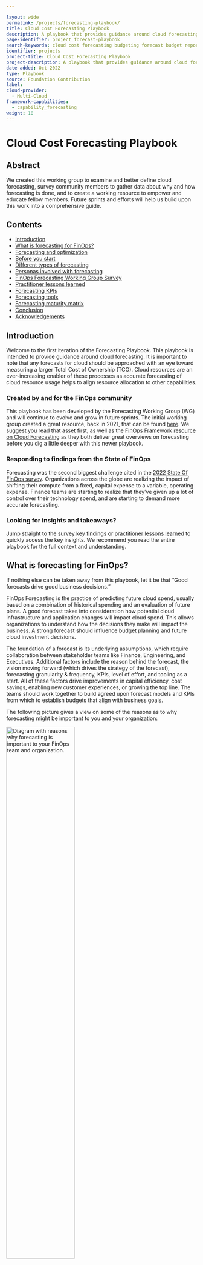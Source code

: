 ```yaml
---

layout: wide
permalink: /projects/forecasting-playbook/
title: Cloud Cost Forecasting Playbook
description: A playbook that provides guidance around cloud forecasting, including key terms, themes, KPIs, and user insights from our community.
page-identifier: project_forecast-playbook
search-keywords: cloud cost forecasting budgeting forecast budget reporting
identifier: projects
project-title: Cloud Cost Forecasting Playbook
project-description: A playbook that provides guidance around cloud forecasting, including key terms, themes, KPIs, and user insights from our community.
date-added: Oct 2022
type: Playbook
source: Foundation Contribution
label:
cloud-provider:
  - Multi-Cloud
framework-capabilities:
  - capability_forecasting
weight: 10
---
```


# Cloud Cost Forecasting Playbook

## Abstract

We created this working group to examine and better define cloud forecasting, survey community members to gather data about why and how forecasting is done, and to create a working resource to empower and educate fellow members. Future sprints and efforts will help us build upon this work into a comprehensive guide.

## Contents

* [Introduction](#introduction)
* [What is forecasting for FinOps?](#what-is-forecasting-for-finops)
* [Forecasting and optimization](#forecasting-and-optimization)
* [Before you start](#before-you-start)
* [Different types of forecasting](#different-types-of-forecasting)
* [Personas involved with forecasting](#personas-involved-with-cloud-forecasting)
* [FinOps Forecasting Working Group Survey](#finops-forecasting-working-group-survey)
* [Practitioner lessons learned](#practitioner-lessons-learned)
* [Forecasting KPIs](#forecasting-kpis)
* [Forecasting tools](#forecasting-tools)
* [Forecasting maturity matrix](#forecasting-maturity-matrix)
* [Conclusion](#conclusion)
* [Acknowledgements](#thank-you-to-all-our-project-contributors)

## Introduction

Welcome to the first iteration of the Forecasting Playbook. This playbook is intended to provide guidance around cloud forecasting. It is important to note that any forecasts for cloud should be approached with an eye toward measuring a larger Total Cost of Ownership (TCO). Cloud resources are an ever-increasing enabler of these processes as accurate forecasting of cloud resource usage helps to align resource allocation to other capabilities.

### Created by and for the FinOps community
This playbook has been developed by the Forecasting Working Group (WG) and will continue to evolve and grow in future sprints. The initial working group created a great resource, back in 2021, that can be found [here](https://www.finops.org/projects/forecasting-cloud-costs/). We suggest you read that asset first, as well as the [FinOps Framework resource on Cloud Forecasting](https://www.finops.org/framework/capabilities/forecasting) as they both deliver great overviews on forecasting before you dig a little deeper with this newer playbook.

### Responding to findings from the State of FinOps
Forecasting was the second biggest challenge cited in the [2022 State Of FinOps survey](https://data.finops.org/). Organizations across the globe are realizing the impact of shifting their compute from a fixed, capital expense to a variable, operating expense. Finance teams are starting to realize that they’ve given up a lot of control over their technology spend, and are starting to demand more accurate forecasting.

### Looking for insights and takeaways?
Jump straight to the [survey key findings](#survey-key-takeaways) or [practitioner lessons learned](#practitioner-lessons-learned) to quickly access the key insights. We recommend you read the entire playbook for the full context and understanding.

## What is forecasting for FinOps?
If nothing else can be taken away from this playbook, let it be that “Good forecasts drive good business decisions.”  

FinOps Forecasting is the practice of predicting future cloud spend, usually based on a combination of historical spending and an evaluation of future plans. A good forecast takes into consideration how potential cloud infrastructure and application changes will impact cloud spend. This allows organizations to understand how the decisions they make will impact the business. A strong forecast should influence budget planning and future cloud investment decisions.

The foundation of a forecast is its underlying assumptions, which require collaboration between stakeholder teams like Finance, Engineering, and Executives. Additional factors include the reason behind the forecast, the vision moving forward (which drives the strategy of the forecast), forecasting granularity & frequency, KPIs, level of effort, and tooling as a start. All of these factors drive improvements in capital efficiency, cost savings, enabling new customer experiences, or growing the top line. The teams should work together to build agreed upon forecast models and KPIs from which to establish budgets that align with business goals.   

The following picture gives a view on some of the reasons as to why forecasting might be important to you and your organization:

<img src="/img/forecasting/WhyForecasts.png" width="60%" style="margin: auto;" alt="Diagram with reasons why forecasting is important to your FinOps team and organization.">

This is not an exhaustive list, but before you spend any time or effort on creating a forecasting process or improving an existing one, you need to be able to answer the question: why do you need cloud forecasts?

The answer to this may be unique to your organization; a government or not for profit may have very different reasons to a large multinational or a born in the cloud start up, they may of course be very similar.

Once you know your "why" this will help you decide how much effort you are willing to spend on the activity.

You'll read a number of these exerpts from survey participants and interviewees in these callout boxes throughout the playbook:

<div class="flow-root bg-green-500 rounded-lg px-6 border-solid border-gray-100 border">
<p class="text-base text-white"><em>At a recent meetup event a large financial institution described their driver was primarily for the management of their minimum spend commitments and since that was key to them it was worth a considerable amount of effort to set up and create a repeatable process. They also acknowledged that as much as this was the key reason a lot of the above reasons also applied making the effort even more worthwhile.</em></p>
</div>

It is often said that forecasting is an art. An art any company or business which wants to be successful has to undergo in some form or fashion. Whether it is predicting upcoming sales, upcoming spend, upcoming usage or workloads, companies rely on forecasting to obtain a rough picture of their business in the future. There are a couple of beautiful quotes we love when it comes to forecasting:

> It is difficult to predict, especially the future.

*- Niels Bohr*

While Neil Bohr’s quote keeps our aspirations of accuracy in check, the other quote from Paul Saffo is much more instructive.

> The goal of forecasting is not to predict the future but to tell you what you need to know to take meaningful action in the present.

*- Paul Saffo*

Our survey results told us that as organizations mature there are broader benefits of having a forecasting process which include more of the above examples.In the early stages the reasons for forecasting were simpler: budgetary and overall cloud spend position.

<div class="flow-root bg-green-500 rounded-lg px-6 border-solid border-gray-100 border">
<p class="text-base text-white"><em>Several organizations shared a view as to why forecasting is important: only a small portion of revenue goes into innovation, the type of projects that will create differentiating factors that give the business a competitive advantage. And cloud spend is usually part of the same budget. Forecasting over or under actual spend takes away from potential innovation opportunities. This makes cloud forecasting an important activity to help with innovation and resident growth.</em></p>
</div>

Once there is a why, start delving into the how. There are several trends and themes that have arisen in cloud forecasting which can help direct how to approach cloud forecasting outlined below.

## Forecasting and optimization
Successful practitioners have combined forecasting for capital allocation with optimization for execution. Together, these two efforts can provide manageable forecast targets with fine tuning of spending as a way to help manage TCO.

### Common forecasting themes
#### Funds Reservation / Fiscal Budgeting
In the world of subscription models and operating costs, organizations need to have visibility of funds to support various functions. At project level, each of the projects create their own roadmaps and predict the workloads, subscription costs, and the funds needed to support these projects. At a cost center or business unit level these are then prioritized and then aggregated. A plan is prepared which goes into budgets and funds reservation / allocation.

#### Forecasting Trends
This is something done automatically by cost management tools based on historic usage, seasonal trends, and in some cases taking input for future growth (or decline). This may use simple statistical trend models or complex ML algorithms depending on the maturity of tooling and the organization using them.

#### “What If” Analysis
It’s natural for business leaders to ask simple questions like “what if we pull in completion of Project A while deferring Project B”. This usually leads to several parallel calculations for forecasting, each representing a different scenario. Cloud Cost Management vendors provide a way to get endless “estimations” by passing future usage patterns, none representing accurate “prediction” but more a scenario modeling. Some of these may in future may be finalized as the “go to plan” while others saved for future reference.

#### Assessing the potential for reservations and commitments
Before you commit to a reservation you would want to understand the future spend plans to allow you to reserve at the right level.

#### Migration Assessment
This is similar to What If Analysis discussed above but again the objective may be to choose the cloud vendor through competitive analysis OR to decide if we want to move to cloud now or later.

This list is also not exhaustive but gives you a little more detail aligning to some of the key reasons, keep thinking, what is important to you and your organization and take it from there.

## Before you start
To start your journey you need to know who is fiscally responsible for the costs incurred that you will be forecasting for. Typically, this will be the team or manager that is responsible for the value being created by the underlying cloud resource.You may find this information via tags, metadata from another source, or naming conventions.  You will then need to identify who is actually incurring the costs - typically system admins, engineers, developers, etc. From there, look at the costs being incurred from the business lense the financial owner has assigned to it. If your “owner” is unknown, we suggest that you identify or designate one before you embark on a forecasting process.

Once you are up and running it may be that AI / ML will do the forecasting for you, but our advice is that to get started or to improve your process you need to work with the ‘owners’ of the spend.

Our survey data showed that forecasts mean different things to different people / organizations. For some it means budget, for others it is about an AI / ML tool that tells you what the forecast is, with a wide variety somewhere in between.

Forecasting is difficult. In order to set yourself up for success, begin your journey with small, achievable goals which can be built on over time as you mature, continually improving as you go. Even if you already have a mature forecasting process in place, it is always beneficial to remind yourself of your ‘why’.

<div class="flow-root bg-green-500 rounded-lg px-6 border-solid border-gray-100 border">
<p class="text-base text-white"><em>A large health insurance company stated, "We assumed while moving to Cloud that businesses are aware / informed how to forecast / estimate workloads, they are not."</em></p></div>

## Different types of forecasting  
Sometimes people refer to different types of forecasting where others refer to different ways you can forecast, for simplicity we will describe what you might want to consider. It is important to understand that you need to learn what works best for you and your organization. Some organizations may use a combination of the below instead of one method only.

<div class="flow-root bg-green-500 rounded-lg px-6 border-solid border-gray-100 border">
<p class="text-base text-white"><em>A software company we talked to had impressive forecast accuracy basing their forecasts on a % of revenue, they had enough historic data to know that there was a direct correlation. This made cloud consumption forecasting quite simple. In this example, the responsibility for forecasting fell to the team that forecasts revenue since their FinOps forecasting is an extrapolation of that.</em></p></div>

### Simple forecasting
This is the most simple of methods of forecasting (sometimes referred to as [naive forecasting](https://en.wikipedia.org/wiki/Forecasting)). It assumes that the spend for the next period will be the same as the last period. If you have no forecasts in place, this is where to start to have something to work from. It is unlikely to give a good level of accuracy over a longer period of time because most businesses and environments are continually evolving.

![A diagram explaining simple forecasting](/img/forecasting/SimpleForecastA.png)

### Trend based forecasting
Using historic cloud spend to predict the future. This is also sometimes called univariate forecasting. This approach takes into account the trend of growth over a time period and assumes the same level of growth will continue into the future. For those that are in a steady state and have quite regular growth, this option could return relatively accurate forecasts.

![A diagram building upon simple forecasting, adding trend-based forecasting](/img/forecasting/TrendBasedForecastA.png)

### Driver-based forecasting
Using business KPIs to influence the consumption forecast. The forecast reflects what the business is planning, whether this is a release of a new product, a promotion that is expected to increase demand, black Friday, etc. In order to progress to this level of maturity, it relies on close engagement with your business areas, for those that do forecasting centrally in the FinOps team this will require some effort.

<div class="flow-root bg-green-500 rounded-lg px-6 border-solid border-gray-100 border">
<p class="text-base text-white"><em>Ensure you consider the month you are forecasting for. A 31 day month is 11% longer than a 28 day month, you should factor this in before you add in any other increases for trends or drivers.</em></p></div>

![A diagram building upon the previous, adding driver-based forecasting](/img/forecasting/DriverBasedForecastA.png)

Each of these types of forecasts are like foundational layers helping a baseline forecast to be created.

Driver based forecasting is the type that you should expect to continually review and improve. The process of looking at the accuracy figures allows all involved in the process to learn, what did we miss last month, why did we spend more / less. Remember that getting to 100% accuracy is unlikely but you want to aim to get as close as you can with the effort available. Every forecasting review session should be a learning process and as you do it more your list of things to consider and bake into your baseline forecast grows.

You could consider that once you have worked up the above you have a good **baseline forecast** and you would then want to explore the next layers of complexity.

You might consider these as all part of driver based forecasting as they are drivers that might impact the forecast but for simplicity we have split them out to allow you to see how it can all layer up. Some suggestions to consider are:
* Rate optimisation - Reservation purchases
* Usage optimisation
* Changes of cloud products with a different price point or model

<div class="flow-root bg-green-500 rounded-lg px-6 border-solid border-gray-100 border">
<p class="text-base text-white"><em>A large technology company stated, “Don’t ask for ‘sports car’ resources if you can manage on ‘power scooter’ instances, and we reduced cloud spend by 47% in last 18 months using this principle.”</em></p></div>

### Net new workloads forecasting
All the examples above are based on existing workloads and drivers that might impact their forecasts. The next layer to consider is new workloads or pipeline forecasting. For organizations that are early in their cloud migration journey this will be key (and also quite challenging). As we have said before there are no wrong or right approaches but these are some suggestions that might help you improve the quality of forecasts for new workloads:

#### Model based on existing application / workload
Depending on your maturity of cloud adoption it may be that those involved in forecasting have sufficient insight as to how much an app of this type / style / complexity / architecture costs. As you can see from this list there are many things that could help with early forecasting.

#### Public calculators
If you do not have a suitable ‘similar’ application to model your future workload forecast all the cloud providers have public calculators where you can plug in all the elements that will be planned to be delivered and it will provide you a cost. The calculator approach sounds like a perfect solution but it does come with its challenges. In order to use the calculator you need to know what cloud products are going to be consumed, at the minimum a high level design would be required.

There is also a common issue that those using the calculator do not add in all the products that will be used resulting in a forecast lower than the actual. There is also the counter of this where individuals will over estimate resulting in a bigger forecast than reality. In the absence of anything else the calculators are a very good place to start but expect that they are unlikely to be exact and should be used when a ballpark figure is good enough in the early stages.

#### Data from other sources
If you do not have a similar application and do not yet have a design, the fall back position is to generally use the numbers that are available (such as a business case or project plan) for consumption spend. This will likely be a very vague number but at least it is a start and can be improved once more detail is known.

> A video streaming company stated “We used trend-based forecasting which was better but still had a large variance e.g. from 20% to 70%. This was because trend-based forecasting looked at aggregate spend per cloud workload and had no visibility into new workloads that didn't yet exist in the cloud.”

Whichever approach your organization chooses to use for net new workloads (or a mix of various approaches) the advice is that it is better to include pipeline forecasts even if you do not have a lot of confidence in the number. Capture the assumptions made and iterate it moving forward. The goal is to get better at forecasting, do not let perfection get in the way of progress.

As the workload gets to the design stage, review the forecast and then when actual spend comes through to help with the forecasting review cycle; the business case is refined. The key thing is to start with something instead of waiting for a polished forecast, remind yourself of the reasons forecasting is important and that will help you decide how much energy to spend on forecasting for something that isn’t known.

![A diagram building upon the previous, adding net-new workload forecasting](/img/forecasting/NetNewWorkloadsA.png)

***Note:** workload costs come from cores or some compute metric for the license x time x rate.*

The below image shows the beginning of your forecasting journey - determining your Forecasting type(s):

![A diagram showing the first level of forecasting growth](/img/forecasting/ForecastingGrowth1.png)

If you choose to have a [forecasting accuracy KPI]() (more later in the playbook on KPIs) you may want to consider setting a different KPI for net new workloads due to the challenges associated with this type of forecasting. Also it might help win hearts and minds on your forecasting journey and also help those business areas coming along at a later date.

## Personas involved with cloud forecasting
The first principle of FinOps is "Teams need to collaborate." Collaboration is the engine of the practice of FinOps, enabling continuous improvement and fast decision making. Cloud practitioners need to understand who the key stakeholders are, what they contribute, and what requirements they have. This will determine the frequency, granularity, and quality around forecasting. Review the [FinOps Foundation Personas page](https://www.finops.org/framework/personas/) for more detail as to the various personas that might be involved or interested in the cloud forecasting process.

## FinOps Forecasting Working Group Survey
The FinOps Forecasting working group survey was conducted in Summer 2022. A total of 14 questions were asked, 49 FinOps practitioners responded, and 11 follow-up interviews were conducted with the goal of better understanding practitioners doing forecasting work, their methods, challenges, and successes. Here is a summary of the results.

There are various measures of maturity for forecasting, one that is published in the State of FinOps is % (percent) accuracy, but we wanted to explore more than the accuracy of the forecast and as such, slightly modified the definitions for which respondents rated their maturity level against.

* **Pre-Crawl** - Haven’t started, but have plans to in the next 3 months.
* **Crawl** - We are getting the basics in place, manual approach, not easily repeatable.
* **Walk** - We have core processes running that are repeatable, but much maturing to do.
* **Run** - We are continuously improving a built out practice.

We will share the results later in the playbook, but we wanted to thank all those that took the time to respond or speak to us in the follow up interviews. To best understand the various terms and concepts throughout this guide, please review relevant [cloud forecasting terms](https://www.finops.org/resources/terminology/#forecasting).

### Forecasting granularity
What level of granularity should you forecast at? How granular should forecasts be? This is challenging to give a definitive answer because every organization is different. This is an important decision to make before you dive in, if you set your forecasting process at too high a level of granularity and then need it broken down to a lower level this will require a full rework. Forecasting at the lowest level (perhaps subscription / account / project) gives you the ability to slice and dice the resulting forecasts to cover the majority of views you would need. This however comes at a cost, it takes more effort the lower level of granularity.

The graphs below are taken from the working group survey and show the levels that respondents forecast at based on their chosen maturity. The choices given were:
* Cloud vendor level (I plan to spend X on each CSP)
* Business Unit (each operating unit plans to spend Y)
* Business Application / product (for each application / product we plan to spend Z)
* Account / Project / Subscription (For every account/project/subs we have a forecast)
* Organization Program / Project (Forecast for a defined solution delivery)

<img src="/img/forecasting/data/forecast-granularity.png" style="margin: auto;" alt="A chart explaining granularity of cloud forecasting">

There is no right option but consider the reasons you want a forecasting process, what data you would want to present when the process is up and running, and the overhead of running the process.

<div class="flow-root bg-green-500 rounded-lg px-6 border-solid border-gray-100 border">
<p class="text-base text-white"><em>A UK bank that set up the forecasting process from scratch decided to create the forecast at the subscription / project / account level. The reason for this was that the data could then be sliced and diced in any way they chose, whether it was by application or business area or development environment. The overhead when doing it manually is higher the more granular the forecast, data can always be consolidated but drilling down is challenging and time consuming if the data does not exist.</em></p></div>

### Forecasting frequency
Frequency of forecasting means how regularly your forecasts are refreshed, reviewed and updated. This is another choice for you to make based on why you need forecasts, for example if your "why" is simply to inform the budget cycle you might choose to carry out a forecast process once or perhaps twice a year to align to the budget cycle.

The survey responses to this question were:

<img src="/img/forecasting/data/forecast-updates.png" style="margin: auto;" alt="A chart explaining frequency of updating cloud forecasting">

For the run respondents that chose “Other,” the detail was that they were on-demand / live time.

You will need to choose a frequency that is appropriate to your organization and the goals you have for forecasting. Tooling becomes key at this stage, if you are reliant on manual updates to spreadsheets that are then consolidated together the chances are that carrying out this activity more frequently than monthly would be challenging, even monthly might be too frequent.

In order to *operate* your forecasting process there should always be a forecasting review cycle. Forecasts are compared to actuals (*inform*), learning happens to help *optimize* the forecasting process and the cycle continues. If you choose to do your forecasts and not review them regularly you really are missing out on the phases of FinOps and it goes against the principle of reporting being timely.

You might want to consider how much your forecasts are actually changing from each time period to the next. If it is minor, then you may decide to save effort and do them less frequently. As we keep emphasizing, it comes down to your “why” you are doing forecasting, as the importance of it will help drive these efforts.

### Forecasting period
Forecast time period means the length of time that you create forecasts for, for example do you just want to know the forecast for the next month or do you want it for the next five years. Refer back to the section on why forecasting is important and understand your goals for forecasting. If your forecasts are a key element of your budgetary cycle you might want to align to a similar timeline; if you have a contractual commitment that runs for a certain period you would want a view over the same period; understand your stakeholders and what they would need from the forecasting data as this will help inform your decision.

In the same vein as - forecasting for net new workloads is difficult, the further you go in the future the less certainty there is. For some organizations they will forecast for the next 12 months and when they need the data for a longer time period they will apply some logic to it for future years. For example, use the forecast for the last month of the forecast period and project that forward at a flat rate (conservative approach) or project it forward with x% growth based on past history.

The survey responses to this question were:

<img src="/img/forecasting/data/forecast-period.png" style="margin: auto;" alt="A chart explaining time period of cloud forecasting">

This shows that organizations mature on their forecasting journey they look to forecast for a longer time period. Unlike granularity of forecast where you benefit from doing your thinking up front to avoid rework, this is an example of how you can start simple and evolve as the process matures.

![A diagram showing the first and second levels of forecasting growth](/img/forecasting/ForecastingGrowth2.png)

## Survey key takeaways
Here are some key takeaways from the survey results, in addition to the analysis above.

<img src="/img/forecasting/data/forecast-annual.png" style="margin: auto;" alt="A chart explaining annual estimated cloud spending from survey respondents">

- Many respondents with substantial spend in the Crawl maturity, while no Crawl maturity reported within the $500M to $1B annual cloud spend range. This correlates a theory that as spend increases, so does the need and priority of having a more mature FinOps practice in place to support.

<img src="/img/forecasting/data/forecast-driver.png" style="margin: auto;" alt="A chart explaining main driver of cloud forecasting">

- Forecasts are driven by ad-hoc requests within the Crawl maturity e.g.requests from Finance or vendor negotiations, while more mature practices have forecasting integrated with other business processes e.g. budgeting and optimizations. Part of growing in maturity involves getting away from unwieldy tasks and instead moving towards repeatable and consistent reporting and forecasts.

- More mature respondents updated forecasts more frequently and have longer periods for forecasts. Individual forecasts cater to specific purposes e.g. accruals, budgeting, contract commitments (see update frequency graph above).

<img src="/img/forecasting/data/forecast-actuals.png" style="margin: auto;" alt="A chart comparing actuals to cloud forecasting">

- Our findings also emphasize that the accuracy of your forecasts become more important as the practice matures.

<img src="/img/forecasting/data/forecast-granularity.png" style="margin: auto;" alt="A chart explaining granularity of cloud forecasting">

- There is no one-size-fits-all when it comes to forecast granularity although more mature practices generally forecast at a lower level of granularity.

<img src="/img/forecasting/data/forecast-info.png" style="margin: auto;" alt="A chart showing where respondents gather info to create cloud forecasts">

- In order to forecast at any level of maturity, data from multiple sources needs to be aggregated. The type of source will differ between organizations.

<img src="/img/forecasting/data/forecast-methods.png" style="margin: auto;" alt="A chart explaining the various methods that respondents use to create cloud forecasts">

- Extrapolation is the most frequently used forecasting method followed by a variety of in-house and 3rd party tooling. Forecast numbers can be list or public, enterprise discounted, or net pricing.

<img src="/img/forecasting/data/forecast-exceeds.png" style="margin: auto;" alt="A chart explaining what respondents do when cloud forecasts exceed budget">

- Budget overruns are surfaced to workload owners who decide how to remediate. Optimizations are often chosen to bring spending on track.

Additional insights include:
- Stakeholder buy-in is critical for success e.g. Finance, engineering leadership, and engineers.
- Estimation and changes in estimates of new workloads and new technologies being used in the cloud e.g., security or network enhancement features as well as usage optimization efforts are challenging.

<div class="flow-root bg-green-500 rounded-lg px-6 border-solid border-gray-100 border">
<p class="text-base text-white"><em>An Insurance company “During contract renewals, we work closely with workload owners & department leaders to get a holistic view of spend trends for the next 3-5 years. We have been fairly accurate at enterprise level (only 10% variance), but we see large variance at department level.”</em></p></div>

Build on your data sets by determining granularity, frequency, and forecasting period to grow your forecast efforts.

<div id="practitioner-lessons-learned" class="flow-root bg-blue rounded-lg px-6 border-solid border-gray-100 border">
  <h3 class="text-2xl text-white">Practitioner Lessons Learned</h3>

  <p class="text-base text-white">Eleven follow-up interviews were conducted. The following are the lessons learned shared from these interviews.</p>

  <h4 class="text-xl text-white">Forecasting is a journey</h4>
  <p class="text-base text-white">When starting to implement Cloud Forecasting processes, think of forecasting as a journey. It will take considerable time to prepare data sources for ingestion and get everyone onboard and involved. Specifically, some forecasting deliverables rely on engineering leaders and engineers to contribute. The FinOps team will need their support as well as support from executives and Finance.</p>

  <h4 class="text-xl text-white">Forecasting methods are one source out of many</h4>
  <p class="text-base text-white">Whether a manual, trend-based, or driver-based methodology is used, the forecasting algorithm is just one of the sources. Additionally, estimates for new workloads and new technologies adopted in the cloud e.g., security or network enhancement features as well as usage optimization efforts are needed. </p>

  <h4 class="text-xl text-white">FinOps and forecasting success requires cross-team collaboration</h4>
  <p class="text-base text-white">The FinOps team will need the support and collaboration from application owners, engineering leadership, and engineers. When building annual forecasts, it is recommended to build-in a reasonable management reserve or buffer to prevent unnecessary churn later when single digit percentage overruns materialize.</p>

  <h4 class="text-xl text-white">Expect growing pains and turbulence on the path to forecasting</h4>
  <p class="text-base text-white">Any forecasting system will experience issues when fitting trends or drivers to workloads. Not all workloads grow by a floating-point number, and in extreme cases these can compound to substantial Dollar numbers that cannot be ignored.Having a buffer will help smooth these issues until the FinOps team can remediate.</p>

  <h4 class="text-xl text-white">Delight teammates to encourage successful collaboration</h4>
  <p class="text-base text-white">When engaging application owners, engineering leadership, and engineers the FinOps team needs to do everything in their power to make this experience as delightful as possible as more support and collaboration is required in the future.</p>

  <p class="text-base text-white">It is not advisable to present forecasting partners with an empty spreadsheet. Provide as much data as is available in a format that is easily digestible. Most of the FinOps partners have existing roadmaps and deliverables and the FinOps team needs to be respectful of their time to ensure future support.</p>

  <p class="text-base text-white">Collaboration is the engine of the practice of FinOps, enabling continuous improvement and fast decision making.</p>

  <h4 class="text-xl text-white">Use cloud forecasting as a FinOps coaching opportunity</h4>
  <p class="text-base text-white">Cloud Forecasting should not be perceived as a tool in a spreadsheet. The FinOps partners need to understand why the process is important and what their role is. Many partners will have knowledge gaps or will need clarification e.g., are forecasts in list or public, enterprise discounted, or net pricing. Proactively reach out to the FinOps partners and ask how you can assist in the process. Collaborate and engage to ensure best outcomes.</p>
  <br>
  </div>

## Forecasting KPIs

Measuring performance is of great importance to most organizations. Before you start creating a cottage industry of statistical creation think about what is important to you and what a relevant measure might be. This section will evolve in future iterations of the playbook but in order to get you started below are some KPIs geared towards forecasting, based on maturity.

It is important to note that while this maps to the most advanced level of maturity, ensure that your organization's maturity goal aligns to what makes sense and works for you. For example, frequency of forecast updates, depending on factors such as automation or level of effort for forecasting may mean that near real time would be more effort for not enough of a positive impact. Your organization may decide that monthly is suitable for the goals and needs you are trying to obtain.

|                                        **KPI**                                       | **Level 0** | **Level 1** |         **Level 2**        |     **Level 3**     |   **Level 4**  |
|:------------------------------------------------------------------------------------:|:-----------:|:-----------:|:--------------------------:|:-------------------:|:--------------:|
| Frequency of forecast updates                                                        |     N/A     |    Yearly   | every 6 months / quarterly | Monthly / bi-weekly | Near real time |
| Top Line Forecast Spend Variance (Forecast v Actuals) over a period of time |     >20%    |     <20%    |            <15%            |         <12%        |       <5%      |
| Category Forecast Spend Variance (Forecast v Actuals) over a period of time |     >20%    |     <20%    |            <15%            |         <12%        |       <5%      |
| Commitment based discount coverage                                                   |     <10%    |   10 - 20%  |          21 - 50%          |       51 - 80%      |      >80%      |
| % of tagging compliance                                                              |     <10%    |   10 - 20%  |          21 - 50%          |       51 - 80%      |      >80%      |

*Note, these KPIs are not exhaustive but meant to be some starting KPIs to consider using within your organization.

<div class="flow-root bg-green-500 rounded-lg px-6 border-solid border-gray-100 border">
<p class="text-base text-white"><em>A practitioner from a software provider: “We would love to focus on forecast accuracy as much as the topline accuracy.”</em></p></div>

<div class="flow-root bg-green-500 rounded-lg px-6 border-solid border-gray-100 border">
<p class="text-base text-white"><em>A practitioner from an energy company: "While our forecasts are very accurate (up to 95%), a struggle we have encountered is effectively communicating what level of confidence we have in the forecasting that we produce."</em></p></div>

## Forecasting tools
There are many tools that can be used for cloud forecasting and choosing the correct one can be a daunting task. It is important to consider what your goals are for your cloud forecast and what is important to your organization. To support this exercise, we have compiled a list of questions to ask when researching a tool pertaining to forecasting. Most companies will want to research a tool that performs more than forecasting, which is outside of the scope of this section.  

> A utility company: Don’t [overly] rely on tools for forecasting because it doesn’t know what’s coming up/any new workloads.

* Granularity - the ability to provide forecasts at various granular levels (account, team, types of resources)
* Handling of special (known) events - e.g. sales periods, holidays, product releases
* Adaptivity - ability to automatically adapt to changes in cloud spend behavior
* Handling of trends and other patterns (not just seasonality) automatically
* Handling of cost data that is updated in delay
* Time period outlook (1 month, 3 months, 1 year, 3 years?)
* Leveraging influencing KPIs on cost - e.g., # of MAU for an app, # of purchases (e-commerce) --- to create more accurate forecasts
* Automation / manual adjustments
* Tagging capabilities and customizations

The determination of using a tool also should include consideration to where you are in your cloud journey, how much cloud spend you have (or plan to have), integration into other tools or capabilities (cost optimization, TBM/ITFM taxonomy, etc).

Finally, integrate KPIs, benchmarks, tools, and lessons learned for a comprehensive forecasting process which can continue to build on itself iteratively as your organization grows and evolves.

![A diagram showing the first, second, and third levels of forecasting growth](/img/forecasting/ForecastingGrowth3.png)

See tools and support channel or partner pages that support the forecasting capabilities.

## Forecasting maturity matrix
We have talked a lot about needing to decide what is important to you and your organization. We did want to give guidance on what different levels of maturity might look like. You may disagree, and that is fine, but the following table gives a view on what could be considered measures for the degree of maturity when it comes to forecasting.

To date, in most cases, the only measure used and quoted is forecast accuracy. This is such a blunt measure, as an organization could have excellent accuracy and it could be down to a lot of hard work or simple luck.

Take your pick from these to help you consider what is important and what you might want to aspire to as you mature on this journey. You may want to change the measurement, for example, your forecast time period might be one month for crawl, 6 months for walk and 12 months for run.

| **Cloud Forecasting Maturity Matrix**     |                                         |                                                                        | **Last revised: 7/29/2022**                           |
|-------------------------------------------|-----------------------------------------|------------------------------------------------------------------------|-------------------------------------------------------|
|            **Forecasting Area**           |                **Crawl**                |                                **Walk**                                |                        **Run**                        |
| Tooling                                   | Manual in spreadsheets                  | Leverages automation in part via BI tools                              | End-to-end process automated with few manual inputs   |
| Forecast Time Period                      | 1-year depending on requirements        | 1 to 3-years                                                           | 3+ years                                              |
| Forecast Update Frequency                 | Annually                                | Quarterly or Monthly                                                   | Monthly, weekly, or daily                             |
| Who drives Forecasts                      | Centrally FinOps or Finance             | Decentralized in part to engineering leaders                           | Engineering leaders have ownership                    |
| Forecast Method                           | Annual percentage growth swags          | Exponential smoothing / machine learning                               | Driver based                                          |
| Forecast Repeatability                    | Not easily repeatable                   | Core processes repeatable                                              | Repeatable with continual improvement                 |
| Forecast Granularity                      | Account / subscription                  | Cloud workload                                                         | Cloud service / SKU                                   |
| Forecast Variance                        | 20%                                     | 10%                                                                    | 5%                                                    |
| Forecast Reporting                        | Spreadsheets shared via email           | Combination of online reports and spreadsheets                         | Mostly online with exceptions                         |
| Forecast Process KPIs                     | None or not well established            | Trending of forecast accuracy                                          | Utilize KPIs to adjust forecast method                |
| New Workload Estimates                    | Swag for top new workloads              | Utilize cost calculators to estimate largest workloads                 | Majority of workloads estimated and peer reviewed     |
| Workload Optimization Estimates           | Swag for top optimization initiatives   | Engineering leaders provide detailed estimates for largest initiatives | Majority of optimizations estimated and peer reviewed |
| Forecast / Budget to Actual Feedback Loop | None or annual but not well established | Annual with the largest workloads reviewed monthly                     | Monthly reviews and real-time budget overrun alerts   |

## Conclusion
There is no doubt that cloud forecasting can be complex and varied based on industry, organization, maturity, and many other factors. There is no one simple answer on how to do it but the playbook should give you enough food for thought to consider what is relevant and of interest to you and your organization. With your help it can continue to evolve and become an even better resource. Come and join the conversation in the Forecasting Chat group or get involved in the next sprints of the Working Group.

Final thoughts - know what your "why" is and use it as a guiding principle when making decisions about your forecasting approach and process.

We like to think that good forecasting takes effort but is worth it!

### Get involved & informed

Please get in touch in the [Slack Forecasting Channel](https://finopsfoundation.slack.com/archives/C01T6BW6TFZ) if:
* There is an area you would like to see more examples or detail on within this asset
* You have some content or an idea for content that you think should become a future Working Group project, an improvement of [Forecasting Capability](https://www.finops.org/framework/capabilities/forecasting), [FinOps Personas](https://www.finops.org/framework/personas/), or other parts of finops.org
* You have a forecasting user story that could be shared on the site or on the FinOpsPod
* ...in fact, we would love to hear from you with any feedback!

<a href="javascript:void(0);" class="inline-flex justify-center py-2 px-4 text-sm leading-relaxed font-medium rounded-sm text-white border border-green-500 font-normal bg-green-500 hover:bg-green-600 hover:border-green-600 transition-colors duration-200" style="text-decoration:none" onclick="javascript:modalToggle('modal-contribute')">
  Suggest changes
</a>

If cloud forecasting (and other critical FinOps capabilities) is something you or your teammates require more training in, consider our [FinOps Certified Professional course](https://learn.finops.org/path/finops-certified-professional/capability-forecasting-231). If you are reading this and aren't a FinOps Foundation member yet, [we welcome you to sign up and join](https://www.finops.org/membership/).  

## Thank you to all our Project contributors

The FinOps Foundation extends a huge thank you to the members of this Working Group that broke ground on this documentation:

<div class="flex md:flex-row flex-wrap items-stretch p-4 rounded-md mt-4">
{% for person in site.data.people %}
  {% if person.groups contains 'forecasting' %}
     <div class="w-1/2 md:w-1/3 p-2 flex">
      <a href="{{ person.linkedin-url }}" class="flex bg-gray-100 w-full items-stretch p-4 rounded-lg shadow-sm border-solid border-gray-200 border hover:-translate-y-1 hover:shadow-lg transition transform duration-500 hover:border-green-500">
          <div>
            <img src="/img/people/{{ person.image }}" alt="{{ person.name }}" width="50" class="rounded-full inline-block" />
          </div>
          <div class="flex-grow pl-4">
            <h5 class="mt-2 mb-1 leading-tight font-bold">{{ person.name }}</h5>
            <p class="m-0 leading-tight text-sm">{{ person.company }}</p>
          </div>
          <div>
            <svg class="h-4 w-4" fill="currentColor" viewBox="0 0 24 24" aria-hidden="true">
              <path class="st0" d="M21.8,0H2.2C1,0,0,1,0,2.2v19.7C0,23,1,24,2.2,24h19.7c1.2,0,2.2-1,2.2-2.2V2.2C24,1,23,0,21.8,0z M7.4,20.7
                c0,0.3-0.3,0.6-0.6,0.6H4.1c-0.3,0-0.6-0.3-0.6-0.6V9.4c0-0.3,0.3-0.6,0.6-0.6h2.7c0.3,0,0.6,0.3,0.6,0.6V20.7z M5.5,7.8
                C4,7.8,2.9,6.6,2.9,5.2S4,2.6,5.5,2.6S8,3.8,8,5.2S6.9,7.8,5.5,7.8z M21.5,20.8c0,0.3-0.3,0.6-0.6,0.6H18c-0.3,0-0.6-0.3-0.6-0.6
                v-5.3c0-0.8,0.2-3.5-2.1-3.5c-1.8,0-2.1,1.8-2.2,2.6v6.1c0,0.3-0.3,0.6-0.6,0.6H9.8c-0.3,0-0.6-0.3-0.6-0.6V9.4
                c0-0.3,0.3-0.6,0.6-0.6h2.8c0.3,0,0.6,0.3,0.6,0.6v1c0.7-1,1.6-1.8,3.7-1.8c4.6,0,4.6,4.3,4.6,6.7L21.5,20.8L21.5,20.8z"/>
            </svg>
          </div>
      </a>
    </div>
  {% endif %}
{% endfor %}
</div>

Also, we'd like to thank our Technical Advisory Council (TAC) Liason, William Bryant of Apple.

### Thank our supporters and interviewees
Thank you to all of our survey responders and interviewers, without your insights this playbook would not be what it is today!

* Dieter Matzion, Roku
* Nik Jethi
* Dustin Mullenix
* Max Audet, Coveo
* Venkat Karpuram, Broadcom
* Michelle Cleland
* Brad Payne

Lastly, a big thank you to the FinOps Foundation support team for helping us bring our work to life: Ashley Hromatko (Staff Sponsor), Samantha White (Program Management), Tom Sharpe (Design), and Andrew Nhem (Content).
